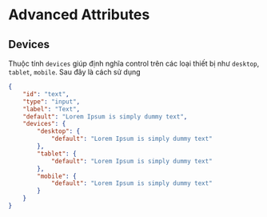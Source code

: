 # Advanced Attributes

## Devices

Thuộc tính `devices` giúp định nghĩa control trên các loại thiết bị như `desktop`, `tablet`, `mobile`. Sau đây là cách sử dụng
```json
{
    "id": "text",
    "type": "input",
    "label": "Text",
    "default": "Lorem Ipsum is simply dummy text",
    "devices": {
        "desktop": {
            "default": "Lorem Ipsum is simply dummy text"
        },
        "tablet": {
            "default": "Lorem Ipsum is simply dummy text"
        },
        "mobile": {
            "default": "Lorem Ipsum is simply dummy text"
        }
    }
}
```